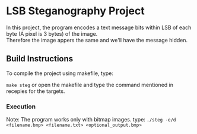 # LSB Steganography Project

In this project, the program encodes a text message bits within LSB of each byte (A pixel is 3 bytes) of the image. <br/>
Therefore the image appers the same and we'll have the message hidden.

## Build Instructions
To compile the project using makefile, type: 

`make steg`
or open the makefile and type the command mentioned in recepies for the targets.

### Execution
Note: The program works only with bitmap images.
type: `./steg -e/d <filename.bmp> <filename.txt> <optional_output.bmp>`
